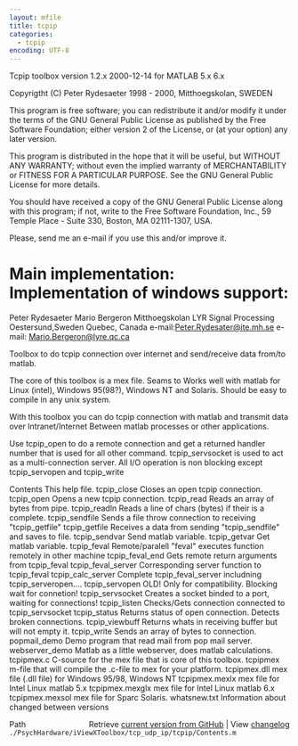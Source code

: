 ```yaml
---
layout: mfile
title: tcpip
categories:
  - tcpip
encoding: UTF-8
---
```


Tcpip toolbox version 1.2.x  2000-12-14 for MATLAB 5.x 6.x

Copyrigtht \(C\) Peter Rydesaeter 1998 - 2000, Mitthoegskolan, SWEDEN

This program is free software; you can redistribute it and/or
modify it under the terms of the GNU General Public License
as published by the Free Software Foundation; either version 2
of the License, or \(at your option\) any later version.

This program is distributed in the hope that it will be useful,
but WITHOUT ANY WARRANTY; without even the implied warranty of
MERCHANTABILITY or FITNESS FOR A PARTICULAR PURPOSE.  See the
GNU General Public License for more details.

You should have received a copy of the GNU General Public License
along with this program; if not, write to the Free Software
Foundation, Inc., 59 Temple Place - Suite 330, Boston, MA  02111-1307, USA.

Please, send me an e-mail if you use this and/or improve it.

Main implementation:              Implementation of windows support:
===================

Peter Rydesaeter                  Mario Bergeron
Mitthoegskolan                    LYR Signal Processing
Oestersund,Sweden                 Quebec, Canada
e-mail:Peter.Rydesater@ite.mh.se  e-mail: Mario.Bergeron@lyre.qc.ca


Toolbox to do tcpip connection over internet
and send/receive data from/to matlab.

The core of this toolbox is a mex file.
Seams to Works well with matlab for Linux \(intel\),
Windows 95\(98?\), Windows NT and  Solaris.
Should be easy to compile in any unix system.

With this toolbox you can do tcpip connection with
matlab and transmit data over Intranet/Internet
Between matlab processes or other applications.

Use tcpip\_open to do a remote connection and get
a returned handler number that is used for all
other command.
tcpip\_servsocket is used to act as a multi-connection
server.
All I/O operation is non blocking except tcpip\_servopen
and tcpip\_write


Contents         This help file.
tcpip\_close      Closes an open tcpip connection.
tcpip\_open       Opens a new tcpip connection.
tcpip\_read       Reads an array of bytes from pipe.
tcpip\_readln     Reads a line of chars \(bytes\) if their is a complete.
tcpip\_sendfile   Sends a file throw connection to receiving "tcpip\_getfile"
tcpip\_getfile    Receives a data from sending "tcpip\_sendfile" and saves to file.
tcpip\_sendvar    Send matlab variable.
tcpip\_getvar     Get matlab variable.
tcpip\_feval      Remote/paralell "feval" executes function remotely in other machine
tcpip\_feval\_end  Gets remote return arguments from tcpip\_feval
tcpip\_feval\_server Corresponding server function to tcpip\_feval
tcpip\_calc\_server  Complete tcpip\_feval\_server includning tcpip\_serveropen....
tcpip\_servopen   OLD\! Only for compatibility. Blocking wait for connetion\!
tcpip\_servsocket Creates a socket binded to a port, waiting for connections\!
tcpip\_listen     Checks/Gets connection connected to tcpip\_servsocket
tcpip\_status     Returns status of open connection. Detects broken connections.
tcpip\_viewbuff   Returns whats in receiving buffer but will not empty it.
tcpip\_write      Sends an array of bytes to connection.
popmail\_demo     Demo program that read mail from pop mail server.
webserver\_demo   Matlab as a little webserver, does matlab calculations.
tcpipmex.c       C-source for the mex file that is core of this toolbox.
tcpipmex         m-file that will compile the .c-file to mex for your platform.
tcpipmex.dll     mex file \(.dll file\) for Windows 95/98, Windows NT
tcpipmex.mexlx   mex file for Intel Linux matlab 5.x
tcpipmex.mexglx  mex file for Intel Linux matlab 6.x
tcpipmex.mexsol  mex file for Sparc Solaris.
whatsnew.txt     Information about changed between versions



<div class="code_header" style="text-align:right;">
  <span style="float:left;">Path&nbsp;&nbsp;</span> <span class="counter">Retrieve <a href=
  "https://raw.github.com/Psychtoolbox-3/Psychtoolbox-3/beta/./PsychHardware/iViewXToolbox/tcp_udp_ip/tcpip/Contents.m">current version from GitHub</a> | View <a href=
  "https://github.com/Psychtoolbox-3/Psychtoolbox-3/commits/beta/./PsychHardware/iViewXToolbox/tcp_udp_ip/tcpip/Contents.m">changelog</a></span>
</div>
<div class="code">
  <code>./PsychHardware/iViewXToolbox/tcp_udp_ip/tcpip/Contents.m</code>
</div>
